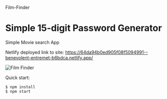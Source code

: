 Film-Finder

# Simple 15-digit Password Generator

Simple Movie search App

Netlify deployed link to site: https://64da94b0ed905f08f5094991--benevolent-entremet-b6bdca.netlify.app/

![Film Finder](https://github.com/Dukeyeboah/Film-Finder/assets/117697130/ec9977ca-f853-47cd-9224-925927bf0556)

Quick start:

```
$ npm install
$ npm start
````
